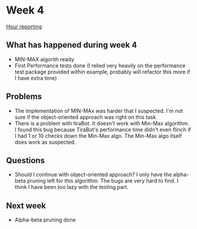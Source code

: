 # Week 4

[Hour reporting](/documentation/Hour_reporting.md)

## What has happened during week 4
* MIN-MAX algorith ready
* First Performance tests done (I relied very heavily on the performance test package provided within example, probably will refactor this more if I have extra time)


## Problems
* The implementation of MIN-MAx was harder that I suspected. I'm not sure if the object-oriented approach was right on this task
* There is a problem with tiraBot. It doesn't work with Min-Max algorithm. I found this bug because TiraBot's performance time didn't even flinch if I had 1 or 10 checks down the Min-Max algo. The Min-Max algo itself does work as suspected.


## Questions
* Should I continue with object-oriented approach? I only have the alpha-beta pruning left for this algorithm. The bugs are very hard to find. I think I have been too lazy with the testing part.


## Next week
* Alpha-beta pruning done